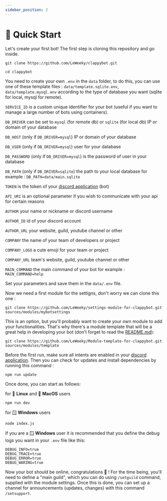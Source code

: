 ```yaml
---
sidebar_position: 2
---
```

# 🚀 Quick Start

Let's create your first bot! The first step is cloning this repository and go inside.

```
git clone https://github.com/LeWeeky/clappybot.git
```
```
cd clappybot
```

You need to create your own `.env` in the `data` folder, to do this, you can use one of these template files : `data/template.sqlite.env`, `data/template.mysql.env` according to the type of database you want (sqlite for local, mysql for remote).

`SERVICE_ID` is a custom unique identifier for your bot (useful if you want to manage a large number of bots using containers).

`DB_DRIVER` can be set to `mysql` (for remote db) or `sqlite` (for local db) IP or domain of your database

`DB_HOST` (only if `DB_DRIVER=mysql`) IP or domain of your database

`DB_USER` (only if `DB_DRIVER=mysql`) user for your database

`DB_PASSWORD` (only if `DB_DRIVER=mysql`) is the password of user in your database

`DB_PATH` (only if `DB_DRIVER=sqlite`) the path to your local database for example : `DB_PATH=data/main.sqlite`

`TOKEN` is the token of your [discord application](https://discord.com/developers/applications) (bot)

`API_URI` is an optional parameter if you wish to communicate with your api for certain reasons

`AUTHOR` your name or nickname or discord username

`AUTHOR_ID` id of your discord account

`AUTHOR_URL` your website, guild, youtube channel or other

`COMPANY` the name of your team of developers or project

`COMPANY_LOGO` a cute emoji for your team or project

`COMPANY_URL` team's website, guild, youtube channel or other

`MAIN_COMMAND` the main command of your bot for example : `MAIN_COMMAND=help`

Set your parameters and save them in the `data/.env` file.

Now we need a first module for the settigns, don't worry we can clone this one : 
```
git clone https://github.com/LeWeeky/settings-module-for-clappybot.git sources/modules/mybotsettings
```

This is an option, but you'll probably want to create your own module to add your functionalities. That's why there's a module template that will be a great help in developing your bot (don't forget to read the [README.md](https://github.com/LeWeeky/Module-template-for-clappybot)):
```
git clone https://github.com/LeWeeky/Module-template-for-clappybot.git sources/modules/template
```

Before the first run, make sure all intents are enabled in your [discord application](https://discord.com/developers/applications). Then you can check for updates and install dependencies by running this command :
```
npm run update
```

Once done, you can start as follows:

for 🐧 **Linux** and 🍎 **MacOS** users
```
npm run dev
```

for 🪟 **Windows** users
```
node index.js
```

If you are a 🪟 **Windows** user it is recommended that you define the debug logs you want in your `.env` file like this:
```
DEBUG_INFO=true
DEBUG_TRACE=true
DEBUG_ERROR=true
DEBUG_WARING=true
```

Now your bot should be online, congratulations 🎉 ! For the time being, you'll need to define a "main guild", which you can do using `/setguild` command, supplied with the module settings. Once this is done, you can set up a channel for announcements (updates, changes) with this command `/setsupport`.